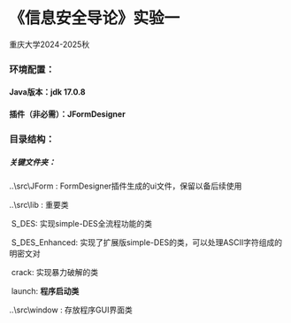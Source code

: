 # 《信息安全导论》实验一

重庆大学2024-2025秋

### 环境配置：

#### Java版本：jdk 17.0.8

#### 插件（非必需）：JFormDesigner

### 

### 目录结构：

##### 关键文件夹：

..\src\JForm : FormDesigner插件生成的ui文件，保留以备后续使用

..\src\lib : 重要类

​					S_DES: 实现simple-DES全流程功能的类

​					S_DES_Enhanced: 实现了扩展版simple-DES的类，可以处理ASCII字符组成的明密文对

​					crack: 实现暴力破解的类

​					launch: **程序启动类**

..\src\window : 存放程序GUI界面类